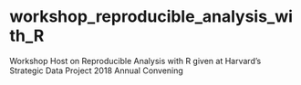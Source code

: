 # workshop_reproducible_analysis_with_R
Workshop Host on Reproducible Analysis with R given at Harvard’s Strategic Data Project 2018 Annual Convening
